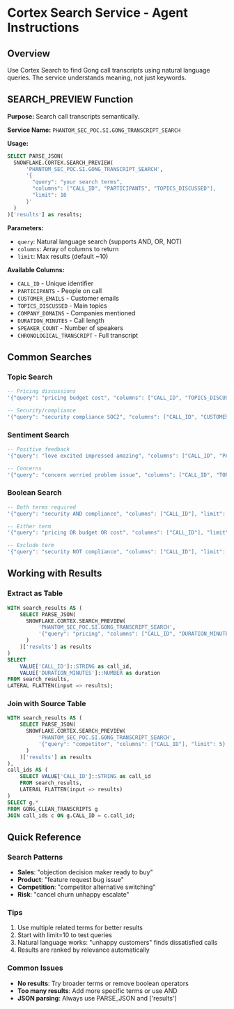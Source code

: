 # Cortex Search Service - Agent Instructions

## Overview
Use Cortex Search to find Gong call transcripts using natural language queries. The service understands meaning, not just keywords.

## SEARCH_PREVIEW Function

**Purpose:** Search call transcripts semantically.

**Service Name:** `PHANTOM_SEC_POC.SI.GONG_TRANSCRIPT_SEARCH`

**Usage:**
```sql
SELECT PARSE_JSON(
  SNOWFLAKE.CORTEX.SEARCH_PREVIEW(
      'PHANTOM_SEC_POC.SI.GONG_TRANSCRIPT_SEARCH',
      '{
        "query": "your search terms",
        "columns": ["CALL_ID", "PARTICIPANTS", "TOPICS_DISCUSSED"],
        "limit": 10
      }'
  )
)['results'] as results;
```

**Parameters:**
- `query`: Natural language search (supports AND, OR, NOT)
- `columns`: Array of columns to return
- `limit`: Max results (default ~10)

**Available Columns:**
- `CALL_ID` - Unique identifier
- `PARTICIPANTS` - People on call
- `CUSTOMER_EMAILS` - Customer emails
- `TOPICS_DISCUSSED` - Main topics
- `COMPANY_DOMAINS` - Companies mentioned
- `DURATION_MINUTES` - Call length
- `SPEAKER_COUNT` - Number of speakers
- `CHRONOLOGICAL_TRANSCRIPT` - Full transcript

## Common Searches

### Topic Search
```sql
-- Pricing discussions
'{"query": "pricing budget cost", "columns": ["CALL_ID", "TOPICS_DISCUSSED"], "limit": 20}'

-- Security/compliance
'{"query": "security compliance SOC2", "columns": ["CALL_ID", "CUSTOMER_EMAILS"], "limit": 15}'
```

### Sentiment Search
```sql
-- Positive feedback
'{"query": "love excited impressed amazing", "columns": ["CALL_ID", "PARTICIPANTS"], "limit": 20}'

-- Concerns
'{"query": "concern worried problem issue", "columns": ["CALL_ID", "TOPICS_DISCUSSED"], "limit": 20}'
```

### Boolean Search
```sql
-- Both terms required
'{"query": "security AND compliance", "columns": ["CALL_ID"], "limit": 10}'

-- Either term
'{"query": "pricing OR budget OR cost", "columns": ["CALL_ID"], "limit": 15}'

-- Exclude term
'{"query": "security NOT compliance", "columns": ["CALL_ID"], "limit": 10}'
```

## Working with Results

### Extract as Table
```sql
WITH search_results AS (
    SELECT PARSE_JSON(
      SNOWFLAKE.CORTEX.SEARCH_PREVIEW(
          'PHANTOM_SEC_POC.SI.GONG_TRANSCRIPT_SEARCH',
          '{"query": "pricing", "columns": ["CALL_ID", "DURATION_MINUTES"], "limit": 10}'
      )
    )['results'] as results
)
SELECT 
    VALUE['CALL_ID']::STRING as call_id,
    VALUE['DURATION_MINUTES']::NUMBER as duration
FROM search_results,
LATERAL FLATTEN(input => results);
```

### Join with Source Table
```sql
WITH search_results AS (
    SELECT PARSE_JSON(
      SNOWFLAKE.CORTEX.SEARCH_PREVIEW(
          'PHANTOM_SEC_POC.SI.GONG_TRANSCRIPT_SEARCH',
          '{"query": "competitor", "columns": ["CALL_ID"], "limit": 5}'
      )
    )['results'] as results
),
call_ids AS (
    SELECT VALUE['CALL_ID']::STRING as call_id
    FROM search_results,
    LATERAL FLATTEN(input => results)
)
SELECT g.*
FROM GONG_CLEAN_TRANSCRIPTS g
JOIN call_ids c ON g.CALL_ID = c.call_id;
```

## Quick Reference

### Search Patterns
- **Sales**: "objection decision maker ready to buy"
- **Product**: "feature request bug issue"
- **Competition**: "competitor alternative switching"
- **Risk**: "cancel churn unhappy escalate"

### Tips
1. Use multiple related terms for better results
2. Start with limit=10 to test queries
3. Natural language works: "unhappy customers" finds dissatisfied calls
4. Results are ranked by relevance automatically

### Common Issues
- **No results**: Try broader terms or remove boolean operators
- **Too many results**: Add more specific terms or use AND
- **JSON parsing**: Always use PARSE_JSON and ['results']